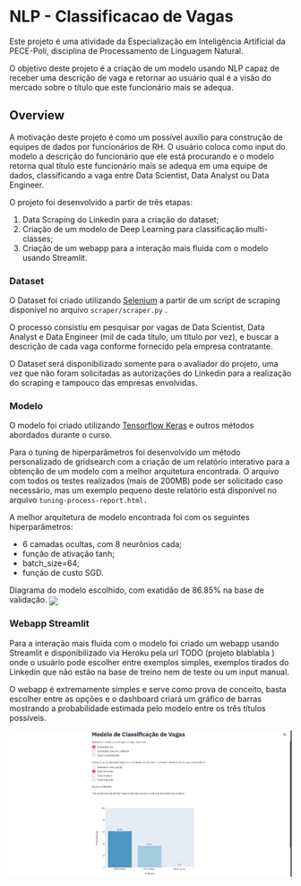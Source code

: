 # NLP - Classificacao de Vagas

Este projeto é uma atividade da Especialização em Inteligência Artificial da PECE-Poli, disciplina de Processamento de Linguagem Natural.

O objetivo deste projeto é a criação de um modelo usando NLP capaz de receber uma descrição de vaga e retornar ao usuário qual é a visão do mercado sobre o título que este funcionário mais se adequa.

## Overview

A motivação deste projeto é como um possível auxílio para construção de equipes de dados por funcionários de RH. O usuário coloca como input do modelo a descrição do funcionário que ele está procurando e o modelo retorna qual título este funcionário mais se adequa em uma equipe de dados, classificando a vaga entre Data Scientist, Data Analyst ou Data Engineer.

O projeto foi desenvolvido a partir de três etapas:
1. Data Scraping do Linkedin para a criação do dataset;
2. Criação de um modelo de Deep Learning para classificação multi-classes;
3. Criação de um webapp para a interação mais fluida com o modelo usando Streamlit.

### Dataset
O Dataset foi criado utilizando [Selenium](https://github.com/SeleniumHQ/selenium/tree/trunk/py) a partir de um script de scraping disponível no arquivo `scraper/scraper.py` .

O processo consistiu em pesquisar por vagas de Data Scientist, Data Analyst e Data Engineer (mil de cada título, um título por vez), e buscar a descrição de cada vaga conforme fornecido pela empresa contratante.

O Dataset será disponibilizado somente para o avaliador do projeto, uma vez que não foram solicitadas as autorizações do Linkedin para a realização do scraping e tampouco das empresas envolvidas.

### Modelo
O modelo foi criado utilizando [Tensorflow Keras](https://github.com/tensorflow/tensorflow/) e outros métodos abordados durante o curso.

Para o tuning de hiperparâmetros foi desenvolvido um método personalizado de gridsearch com a criação de um relatório interativo para a obtenção de um modelo com a melhor arquitetura encontrada. O arquivo com todos os testes realizados (mais de 200MB) pode ser solicitado caso necessário, mas um exemplo pequeno deste relatório está disponível no arquivo `tuning-process-report.html.`

A melhor arquitetura de modelo encontrada foi com os seguintes hiperparâmetros:
- 6 camadas ocultas, com 8 neurônios cada;
- função de ativação tanh;
- batch_size=64;
- função de custo SGD.

Diagrama do modelo escolhido, com exatidão de 86.85% na base de validação.
<image src='nn.png' align='center' width=500>


### Webapp Streamlit

Para a interação mais fluida com o modelo foi criado um webapp usando Streamlit e disponibilizado via Heroku pela url TODO (projeto blablabla ) onde o usuário pode escolher entre exemplos simples, exemplos tirados do Linkedin que não estão na base de treino nem de teste ou um input manual.

O webapp é extremamente simples e serve como prova de conceito, basta escolher entre as opções e o dashboard criará um gráfico de barras mostrando a probabilidade estimada pelo modelo entre os três títulos possíveis.

<img src='dashboard.png'>